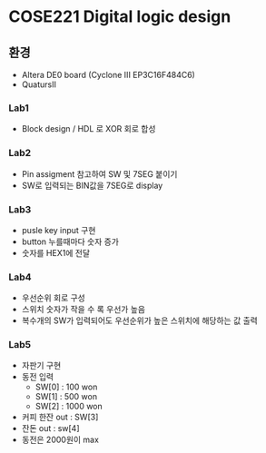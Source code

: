 # COSE221 Digital logic design
## 환경
* Altera DE0 board (Cyclone III EP3C16F484C6)
* QuatursII 

### Lab1
* Block design / HDL 로 XOR 회로 합성

### Lab2
* Pin assigment 참고하여 SW 및 7SEG 붙이기
* SW로 입력되는 BIN값을 7SEG로 display

### Lab3
* pusle key input 구현
* button 누를때마다 숫자 증가
* 숫자를 HEX1에 전달

### Lab4
* 우선순위 회로 구성
* 스위치 숫자가 작을 수 록 우선가 높음
* 복수개의 SW가 입력되어도 우선순위가 높은 스위치에 해당하는 값 출력

### Lab5
* 자판기 구현
* 동전 입력
  * SW[0] : 100  won
  * SW[1] : 500  won
  * SW[2] : 1000 won
* 커피 한잔 out : SW[3]
* 잔돈      out : sw[4]
* 동전은 2000원이 max